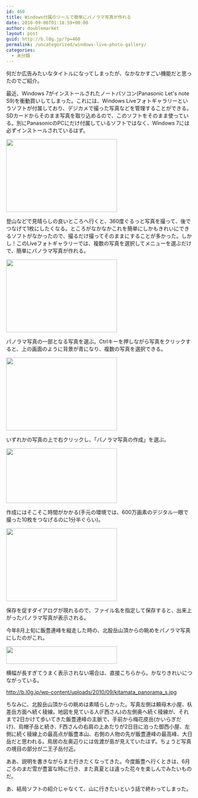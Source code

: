 ```yaml
---
id: 460
title: Windows付属のツールで簡単にパノラマ写真が作れる
date: 2010-09-06T01:18:59+00:00
author: doublemarket
layout: post
guid: http://b.l0g.jp/?p=460
permalink: /uncategorized/windows-live-photo-gallery/
categories:
  - 未分類
---
```


何だか広告みたいなタイトルになってしまったが、なかなかすごい機能だと思ったのでご紹介。

最近、Windows 7がインストールされたノートパソコン(Panasonic Let's note S9)を衝動買いしてしまった。これには、Windows Liveフォトギャラリーというソフトが付属しており、デジカメで撮った写真などを管理することができる。SDカードからそのまま写真を取り込めるので、このソフトをそのまま使っている。別にPanasonicのPCにだけ付属しているソフトではなく、Windows 7には必ずインストールされているはず。

[<img class="alignnone size-medium wp-image-461" title="Windows Liveフォトギャラリー" src="http://b.l0g.jp/wp-content/uploads/WS000000-300x197.jpg" alt="" width="300" height="197" />](http://b.l0g.jp/wp-content/uploads/2010/09/WS000000.jpg)

登山などで見晴らしの良いところへ行くと、360度ぐるっと写真を撮って、後でつなげて1枚にしたくなる。ところがなかなかこれを簡単にしかもきれいにできるソフトがなかったので、撮るだけ撮ってそのままにすることが多かった。しかし！このLiveフォトギャラリーでは、複数の写真を選択してメニューを選ぶだけで、簡単にパノラマ写真が作れる。

[<img class="alignnone size-medium wp-image-462" title="複数の写真を選ぶ" src="http://b.l0g.jp/wp-content/uploads/WS000001-300x197.jpg" alt="" width="300" height="197" />](http://b.l0g.jp/wp-content/uploads/2010/09/WS000001.jpg)

[](http://b.l0g.jp/wp-content/uploads/2010/09/WS000001.jpg)パノラマ写真の一部となる写真を選ぶ。Ctrlキーを押しながら写真をクリックすると、上の画面のように背景が青になり、複数の写真を選択できる。

[<img class="alignnone size-medium wp-image-463" title="パノラマ写真を作成" src="http://b.l0g.jp/wp-content/uploads/WS000002-300x197.jpg" alt="" width="300" height="197" />](http://b.l0g.jp/wp-content/uploads/2010/09/WS000002.jpg)

いずれかの写真の上で右クリックし、「パノラマ写真の作成」を選ぶ。

[<img class="alignnone size-medium wp-image-464" title="しばらく待つ" src="http://b.l0g.jp/wp-content/uploads/WS000003-300x148.jpg" alt="" width="300" height="148" />](http://b.l0g.jp/wp-content/uploads/2010/09/WS000003.jpg)

作成にはそこそこ時間がかかる(手元の環境では、600万画素のデジタル一眼で撮った10枚をつなげるのに1分半ぐらい)。

[<img class="alignnone size-medium wp-image-465" title="パノラマ写真の出来上がり" src="http://b.l0g.jp/wp-content/uploads/WS000005-300x197.jpg" alt="" width="300" height="197" />](http://b.l0g.jp/wp-content/uploads/2010/09/WS000005.jpg)

保存を促すダイアログが現れるので、ファイル名を指定して保存すると、出来上がったパノラマ写真が表示される。

今年8月上旬に飯豊連峰を縦走した時の、北股岳山頂からの眺めをパノラマ写真にしたのがこれ。

[<img class="alignnone size-medium wp-image-466" title="kitamata_panorama_s" src="http://b.l0g.jp/wp-content/uploads/kitamata_panorama_s-300x47.jpg" alt="" width="300" height="47" />](http://b.l0g.jp/wp-content/uploads/2010/09/kitamata_panorama_s.jpg)

横幅が長すぎてうまく表示されない場合は、直接こちらから。かなりきれいにつながっている。

<a href="http://b.l0g.jp/wp-content/uploads/2010/09/kitamata_panorama_s.jpg" target="_blank">http://b.l0g.jp/wp-content/uploads/2010/09/kitamata_panorama_s.jpg</a>

ちなみに、北股岳山頂からの眺めは素晴らしかった。写真左側は頼母木小屋、杁差岳方面へ続く稜線。地図を見ている人(F西さん)の左側奥へ続く稜線が、それまで2日かけて歩いてきた飯豊連峰の主脈で、手前から梅花皮岳(かいらぎだけ)、烏帽子岳と続き、F西さんの右肩の上あたりが2日目に泊った御西小屋、左側に続く稜線上の最高点が飯豊本山、右側の人物の先が飯豊連峰の最高峰、大日岳だと思われる。鳥居の左奥辺りには佐渡が島が見えていたはず。ちょうど写真の境目の部分が二王子岳付近。

ああ、説明を書きながらまた行きたくなってきた。今度飯豊へ行くときは、6月ごろのまだ雪が豊富な時に行き、また真夏とは違った花々を楽しんでみたいものだ。

あ、結局ソフトの紹介じゃなくて、山に行きたいという話で終わってしまった。

